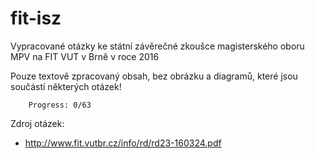 fit-isz
=======

Vypracované otázky ke státní závěrečné zkoušce magisterského oboru MPV na FIT VUT v Brně v roce 2016

Pouze textově zpracovaný obsah, bez obrázku a diagramů, které jsou součástí některých otázek!

		Progress: 0/63

Zdroj otázek:

 * http://www.fit.vutbr.cz/info/rd/rd23-160324.pdf
